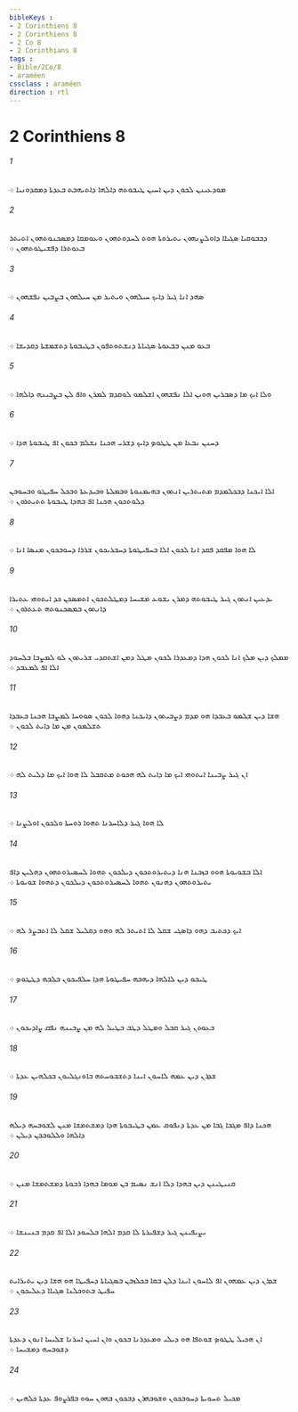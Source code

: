 ```yaml
---
bibleKeys : 
- 2 Corinthiens 8
- 2 Corinthiens 8
- 2 Co 8
- 2 Corinthians 8
tags : 
- Bible/2Co/8
- araméen
cssclass : araméen
direction : rtl
---
```


# 2 Corinthiens 8

###### 1
ܡܘܕܥܝܢܢ ܠܟܘܢ ܕܝܢ ܐܚܝܢ ܛܝܒܘܬܗ ܕܐܠܗܐ ܕܐܬܝܗܒܬ ܒܥܕܬܐ ܕܡܩܕܘܢܝܐ ܀
###### 2
ܕܒܒܘܩܝܐ ܤܓܝܐܐ ܕܐܘܠܨܢܗܘܢ ܝܬܝܪܘܬܐ ܗܘܬ ܠܚܕܘܬܗܘܢ ܘܥܘܡܩܐ ܕܡܤܟܢܘܬܗܘܢ ܐܬܝܬܪ ܒܥܘܬܪܐ ܕܦܫܝܛܘܬܗܘܢ ܀
###### 3
ܤܗܕ ܐܢܐ ܓܝܪ ܕܐܝܟ ܚܝܠܗܘܢ ܘܝܬܝܪ ܡܢ ܚܝܠܗܘܢ ܒܨܒܝܢ ܢܦܫܗܘܢ ܀
###### 4
ܒܥܘ ܡܢܢ ܒܒܥܘܬܐ ܤܓܝܐܬܐ ܕܢܫܬܘܬܦܘܢ ܒܛܝܒܘܬܐ ܕܬܫܡܫܬܐ ܕܩܕܝܫܐ ܀
###### 5
ܘܠܐ ܐܝܟ ܡܐ ܕܤܒܪܝܢ ܗܘܝܢ ܐܠܐ ܢܦܫܗܘܢ ܐܫܠܡܘ ܠܘܩܕܡ ܠܡܪܢ ܘܐܦ ܠܢ ܒܨܒܝܢܗ ܕܐܠܗܐ ܀
###### 6
ܕܚܢܢ ܢܒܥܐ ܡܢ ܛܛܘܤ ܕܐܝܟ ܕܫܪܝ ܗܟܢܐ ܢܫܠܡ ܒܟܘܢ ܐܦ ܛܝܒܘܬܐ ܗܕܐ ܀
###### 7
ܐܠܐ ܐܝܟܢܐ ܕܒܟܠܡܕܡ ܡܬܝܬܪܝܢ ܐܢܬܘܢ ܒܗܝܡܢܘܬܐ ܘܒܡܠܬܐ ܘܒܝܕܥܬܐ ܘܒܟܠ ܚܦܝܛܘ ܘܒܚܘܒܢ ܕܠܘܬܟܘܢ ܗܟܢܐ ܐܦ ܒܗܕܐ ܛܝܒܘܬܐ ܬܬܝܬܪܘܢ ܀
###### 8
ܠܐ ܗܘܐ ܡܦܩܕ ܦܩܕ ܐܢܐ ܠܟܘܢ ܐܠܐ ܒܚܦܝܛܘܬܐ ܕܚܒܪܝܟܘܢ ܫܪܪܐ ܕܚܘܒܟܘܢ ܡܢܤܐ ܐܢܐ ܀
###### 9
ܝܕܥܝܢ ܐܢܬܘܢ ܓܝܪ ܛܝܒܘܬܗ ܕܡܪܢ ܝܫܘܥ ܡܫܝܚܐ ܕܡܛܠܬܟܘܢ ܐܬܡܤܟܢ ܟܕ ܐܝܬܘܗܝ ܥܬܝܪܐ ܕܐܢܬܘܢ ܒܡܤܟܢܘܬܗ ܬܥܬܪܘܢ ܀
###### 10
ܡܡܠܟ ܕܝܢ ܡܠܟ ܐܢܐ ܠܟܘܢ ܗܕܐ ܕܡܥܕܪܐ ܠܟܘܢ ܡܛܠ ܕܡܢ ܐܫܬܩܕܝ ܫܪܝܬܘܢ ܠܘ ܠܡܨܒܐ ܒܠܚܘܕ ܐܠܐ ܐܦ ܠܡܥܒܕ ܀
###### 11
ܗܫܐ ܕܝܢ ܫܠܡܘ ܒܥܒܕܐ ܗܘ ܡܕܡ ܕܨܒܝܬܘܢ ܕܐܝܟܢܐ ܕܗܘܐ ܠܟܘܢ ܤܘܘܚܐ ܠܡܨܒܐ ܗܟܢܐ ܒܥܒܕܐ ܬܫܠܡܘܢ ܡܢ ܡܐ ܕܐܝܬ ܠܟܘܢ ܀
###### 12
ܐܢ ܓܝܪ ܨܒܝܢܐ ܐܝܬܘܗܝ ܐܝܟ ܡܐ ܕܐܝܬ ܠܗ ܗܟܘܬ ܡܬܩܒܠ ܠܐ ܗܘܐ ܐܝܟ ܡܐ ܕܠܝܬ ܠܗ ܀
###### 13
ܠܐ ܗܘܐ ܓܝܪ ܕܠܐܚܪܢܐ ܬܗܘܐ ܪܘܚܬܐ ܘܠܟܘܢ ܐܘܠܨܢܐ ܀
###### 14
ܐܠܐ ܒܫܘܝܘܬܐ ܗܘܘ ܒܙܒܢܐ ܗܢܐ ܕܝܬܝܪܘܬܟܘܢ ܕܝܠܟܘܢ ܬܗܘܐ ܠܚܤܝܪܘܬܗܘܢ ܕܗܠܝܢ ܕܐܦ ܝܬܝܪܘܬܗܘܢ ܕܗܢܘܢ ܬܗܘܐ ܠܚܤܝܪܘܬܟܘܢ ܕܝܠܟܘܢ ܕܬܗܘܐ ܫܘܝܘܬܐ ܀
###### 15
ܐܝܟ ܕܟܬܝܒ ܕܗܘ ܕܐܤܓܝ ܫܩܠ ܠܐ ܐܬܝܬܪ ܠܗ ܘܗܘ ܕܩܠܝܠ ܫܩܠ ܠܐ ܐܬܒܨܪ ܠܗ ܀
###### 16
ܛܝܒܘ ܕܝܢ ܠܐܠܗܐ ܕܝܗܒܗ ܚܦܝܛܘܬܐ ܗܕܐ ܚܠܦܝܟܘܢ ܒܠܒܗ ܕܛܛܘܤ ܀
###### 17
ܒܥܘܬܢ ܓܝܪ ܩܒܠ ܘܡܛܠ ܕܛܒ ܒܛܝܠ ܠܗ ܡܢ ܨܒܝܢܗ ܢܦܩ ܨܐܕܝܟܘܢ ܀
###### 18
ܫܕܪܢ ܕܝܢ ܥܡܗ ܠܐܚܘܢ ܐܝܢܐ ܕܬܫܒܘܚܬܗ ܒܐܘܢܓܠܝܘܢ ܒܟܠܗܝܢ ܥܕܬܐ ܀
###### 19
ܗܟܢܐ ܕܐܦ ܡܓܒܐ ܓܒܐ ܡܢ ܥܕܬܐ ܕܢܦܘܩ ܥܡܢ ܒܛܝܒܘܬܐ ܗܕܐ ܕܡܫܬܡܫܐ ܡܢܢ ܠܫܘܒܚܗ ܕܝܠܗ ܕܐܠܗܐ ܘܠܠܘܒܒܢ ܕܝܠܢ ܀
###### 20
ܩܢܝܛܝܢܢ ܕܝܢ ܒܗܕܐ ܕܠܐ ܐܢܫ ܢܤܝܡ ܒܢ ܡܘܡܐ ܒܗܕܐ ܪܒܘܬܐ ܕܡܫܬܡܫܐ ܡܢܢ ܀
###### 21
ܝܨܝܦܝܢܢ ܓܝܪ ܕܫܦܝܪܬܐ ܠܐ ܩܕܡ ܐܠܗܐ ܒܠܚܘܕ ܐܠܐ ܐܦ ܩܕܡ ܒܢܝܢܫܐ ܀
###### 22
ܫܕܪܢ ܕܝܢ ܥܡܗܘܢ ܐܦ ܠܐܚܘܢ ܐܝܢܐ ܕܠܢ ܒܩܐ ܒܟܠܙܒܢ ܒܤܓܝܐܬܐ ܕܚܦܝܛܐ ܗܘ ܗܫܐ ܕܝܢ ܝܬܝܪܐܝܬ ܚܦܝܛ ܒܬܘܟܠܢܐ ܤܓܝܐܐ ܕܥܠܝܟܘܢ ܀
###### 23
ܐܢ ܗܟܝܠ ܛܛܘܤ ܫܘܬܦܐ ܗܘ ܕܝܠܝ ܘܡܥܕܪܢܐ ܒܟܘܢ ܘܐܢ ܐܚܝܢ ܐܚܪܢܐ ܫܠܝܚܐ ܐܢܘܢ ܕܥܕܬܐ ܕܫܘܒܚܗ ܕܡܫܝܚܐ ܀
###### 24
ܡܟܝܠ ܬܚܘܝܬܐ ܕܚܘܒܟܘܢ ܘܫܘܒܗܪܢ ܕܒܟܘܢ ܒܗܘܢ ܚܘܘ ܒܦܪܨܘܦ ܥܕܬܐ ܟܠܗܝܢ ܀
